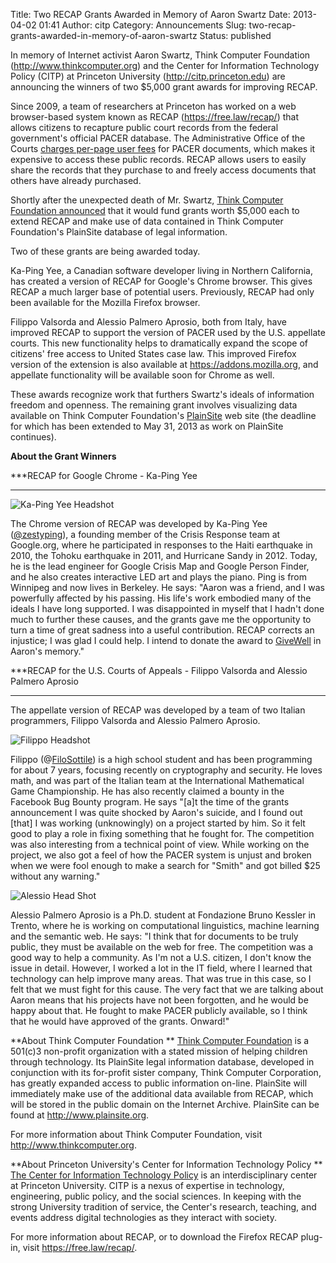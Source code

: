 Title: Two RECAP Grants Awarded in Memory of Aaron Swartz
Date: 2013-04-02 01:41
Author: citp
Category: Announcements
Slug: two-recap-grants-awarded-in-memory-of-aaron-swartz
Status: published

In memory of Internet activist Aaron Swartz, Think Computer Foundation
(<http://www.thinkcomputer.org>) and the Center for Information
Technology Policy (CITP) at Princeton University
(<http://citp.princeton.edu>) are announcing the winners of two $5,000
grant awards for improving RECAP.

Since 2009, a team of researchers at Princeton has worked on a web
browser-based system known as RECAP (https://free.law/recap/) that
allows citizens to recapture public court records from the federal
government's official PACER database. The Administrative Office of the
Courts [charges per-page user fees](http://www.openpacer.org/hogan/) for
PACER documents, which makes it expensive to access these public
records. RECAP allows users to easily share the records that they
purchase to and freely access documents that others have already
purchased.

Shortly after the unexpected death of Mr. Swartz, [Think Computer
Foundation announced](http://www.plainsite.org/aaronsw/index.html) that
it would fund grants worth $5,000 each to extend RECAP and make use of
data contained in Think Computer Foundation's PlainSite database of
legal information.

Two of these grants are being awarded today.

Ka-Ping Yee, a Canadian software developer living in Northern
California, has created a version of RECAP for Google's Chrome browser.
This gives RECAP a much larger base of potential users. Previously,
RECAP had only been available for the Mozilla Firefox browser.

Filippo Valsorda and Alessio Palmero Aprosio, both from Italy, have
improved RECAP to support the version of PACER used by the U.S.
appellate courts. This new functionality helps to dramatically expand
the scope of citizens' free access to United States case law. This
improved Firefox version of the extension is also available at https://addons.mozilla.org, and appellate functionality will be available soon for
Chrome as well.

These awards recognize work that furthers Swartz's ideals of information
freedom and openness. The remaining grant involves visualizing data
available on Think Computer Foundation's
[PlainSite](http://www.plainsite.org "PlainSite") web site (the deadline
for which has been extended to May 31, 2013 as work on PlainSite
continues).

**About the Grant Winners**

***RECAP for Google Chrome - Ka-Ping Yee
***

<div class="left-image">
    <img src="{filename}/images/recap/ping-150.jpg"
         alt="Ka-Ping Yee Headshot">
</div>

The Chrome version of
RECAP was developed by Ka-Ping Yee
([@zestyping](https://twitter.com/zestyping)), a founding member of the
Crisis Response team at Google.org, where he participated in responses
to the Haiti earthquake in 2010, the Tohoku earthquake in 2011, and
Hurricane Sandy in 2012. Today, he is the lead engineer for Google
Crisis Map and Google Person Finder, and he also creates interactive LED
art and plays the piano. Ping is from Winnipeg and now lives in
Berkeley. He says: "Aaron was a friend, and I was powerfully affected by
his passing. His life's work embodied many of the ideals I have long
supported. I was disappointed in myself that I hadn't done much to
further these causes, and the grants gave me the opportunity to turn a
time of great sadness into a useful contribution. RECAP corrects an
injustice; I was glad I could help. I intend to donate the award to
[GiveWell](http://www.givewell.org/) in Aaron's memory."

***RECAP for the U.S. Courts of Appeals - Filippo Valsorda and Alessio
Palmero Aprosio
***
The appellate version of RECAP was developed by a team of two Italian
programmers, Filippo Valsorda and Alessio Palmero Aprosio.

<div class="left-image">
    <img src="{filename}/images/recap/filippo-150.jpg"
         alt="Filippo Headshot">
</div>

Filippo
(@[FiloSottile](https://twitter.com/FiloSottile)) is a high school
student and has been programming for about 7 years, focusing recently on
cryptography and security. He loves math, and was part of the Italian
team at the International Mathematical Game Championship. He has also
recently claimed a bounty in the Facebook Bug Bounty program. He says
"\[a\]t the time of the grants announcement I was quite shocked by
Aaron's suicide, and I found out \[that\] I was working (unknowingly) on
a project started by him. So it felt good to play a role in fixing
something that he fought for. The competition was also interesting from
a technical point of view. While working on the project, we also got a
feel of how the PACER system is unjust and broken when we were fool
enough to make a search for "Smith" and got billed $25 without any
warning."

<div class="left-image">
    <img src="{filename}/images/recap/alessio-150.jpg"
         alt="Alessio Head Shot">
</div>


Alessio Palmero
Aprosio is a Ph.D. student at Fondazione Bruno Kessler in Trento, where
he is working on computational linguistics, machine learning and the
semantic web. He says: "I think that for documents to be truly public,
they must be available on the web for free. The competition was a good
way to help a community. As I'm not a U.S. citizen, I don't know the
issue in detail. However, I worked a lot in the IT field, where I
learned that technology can help improve many areas. That was true in
this case, so I felt that we must fight for this cause. The very fact
that we are talking about Aaron means that his projects have not been
forgotten, and he would be happy about that. He fought to make PACER
publicly available, so I think that he would have approved of the
grants. Onward!"

**About Think Computer Foundation
**
[Think Computer Foundation](http://www.thinkcomputer.org) is a 501(c)3
non-profit organization with a stated mission of helping children
through technology. Its PlainSite legal information database, developed
in conjunction with its for-profit sister company, Think Computer
Corporation, has greatly expanded access to public information on-line.
PlainSite will immediately make use of the additional data available
from RECAP, which will be stored in the public domain on the Internet
Archive. PlainSite can be found at <http://www.plainsite.org>.

For more information about Think Computer Foundation, visit
<http://www.thinkcomputer.org>.

**About Princeton University's Center for Information Technology Policy
**
[The Center for Information Technology
Policy](http://citp.princeton.edu) is an interdisciplinary center at
Princeton University. CITP is a nexus of expertise in technology,
engineering, public policy, and the social sciences. In keeping with the
strong University tradition of service, the Center's research, teaching,
and events address digital technologies as they interact with society.

For more information about RECAP, or to download the Firefox RECAP
plug-in, visit https://free.law/recap/.
